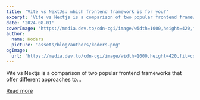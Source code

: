 ```yaml
---
title: 'Vite vs NextJs: which frontend framework is for you?'
excerpt: 'Vite vs Nextjs is a comparison of two popular frontend frameworks that offer different approaches to...'
date: '2024-08-01'
coverImage: 'https://media.dev.to/cdn-cgi/image/width=1000,height=420,fit=cover,gravity=auto,format=auto/https%3A%2F%2Fdev-to-uploads.s3.amazonaws.com%2Fuploads%2Farticles%2Fuejsuahdlna8szkz49op.png'
author:
  name: Koders
  picture: "assets/blog/authors/koders.png"
ogImage:
  url: 'https://media.dev.to/cdn-cgi/image/width=1000,height=420,fit=cover,gravity=auto,format=auto/https%3A%2F%2Fdev-to-uploads.s3.amazonaws.com%2Fuploads%2Farticles%2Fuejsuahdlna8szkz49op.png'
---
```


Vite vs Nextjs is a comparison of two popular frontend frameworks that offer different approaches to...

[Read more](https://dev.to/codeparrot/vite-vs-nextjs-which-frontend-framework-is-for-you-1ejp)
